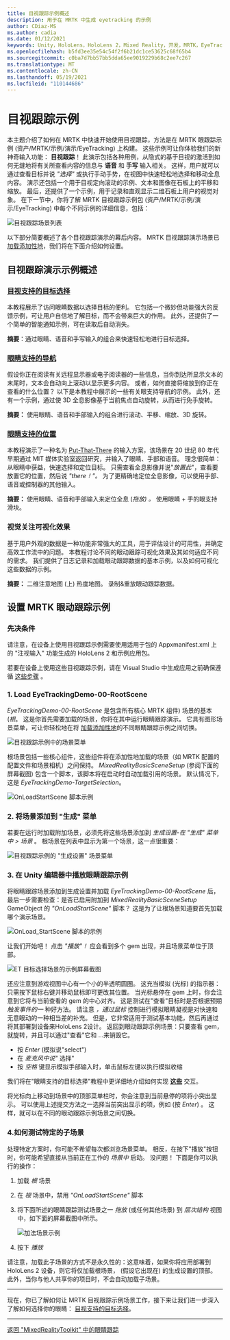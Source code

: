 ```yaml
---
title: 目视跟踪示例概述
description: 用于在 MRTK 中生成 eyetracking 的示例
author: CDiaz-MS
ms.author: cadia
ms.date: 01/12/2021
keywords: Unity，HoloLens，HoloLens 2，Mixed Reality，开发，MRTK，EyeTracking，
ms.openlocfilehash: b5fd3ee35e54c54f2f6b21dc1ce53625c68f65b4
ms.sourcegitcommit: c0ba7d7bb57bb5dda65ee9019229b68c2ee7c267
ms.translationtype: MT
ms.contentlocale: zh-CN
ms.lasthandoff: 05/19/2021
ms.locfileid: "110144686"
---
```

# <a name="eye-tracking-examples"></a>目视跟踪示例

本主题介绍了如何在 MRTK 中快速开始使用目视跟踪，方法是在 MRTK 眼跟踪示例 (资产/MRTK/示例/演示/EyeTracking) 上构建。
这些示例可让你体验我们的新神奇输入功能： **目视跟踪**！
此演示包括各种用例，从隐式的基于目视的激活到如何无缝地将有关所查看内容的信息与 **语音** 和 **手写** 输入相关。
这样，用户就可以通过查看目标并说 _"选择"_ 或执行手动手势，在视图中快速轻松地选择和移动全息内容。
演示还包括一个用于目视定向滚动的示例、文本和图像在石板上的平移和缩放。
最后，还提供了一个示例，用于记录和直观显示二维石板上用户的视觉对象。
在下一节中，你将了解 MRTK 目视跟踪示例包 (资产/MRTK/示例/演示/EyeTracking) 中每个不同示例的详细信息，包括：

![目视跟踪场景列表](../images/eye-tracking/mrtk_et_list_et_scenes.jpg)

以下部分简要概述了各个目视跟踪演示的幕后内容。
MRTK 目视跟踪演示场景已 [加载添加性地](https://docs.unity3d.com/ScriptReference/SceneManagement.LoadSceneMode.Additive.html)，我们将在下面介绍如何设置。

## <a name="overview-of-the-eye-tracking-demo-samples"></a>目视跟踪演示示例概述

### <a name="eye-supported-target-selection"></a>[**目视支持的目标选择**](../input/eye-tracking/eye-tracking-target-selection.md)

本教程展示了访问眼睛数据以选择目标的便利。
它包括一个微妙但功能强大的反馈示例，可让用户自信地了解目标，而不会带来巨大的作用。
此外，还提供了一个简单的智能通知示例，可在读取后自动消失。

**摘要**：通过眼睛、语音和手写输入的组合来快速轻松地进行目标选择。

### <a name="eye-supported-navigation"></a>[**眼睛支持的导航**](../input/eye-tracking/eye-tracking-navigation.md)

假设你正在阅读有关远程显示器或电子阅读器的一些信息，当你到达所显示文本的末尾时，文本会自动向上滚动以显示更多内容。
或者，如何直接将缩放到你正在查看的什么位置？
以下是本教程中展示的一些有关眼支持导航的示例。
此外，还有一个示例，通过使 3D 全息影像基于当前焦点自动旋转，从而进行免手旋转。

**摘要：** 使用眼睛、语音和手部输入的组合进行滚动、平移、缩放、3D 旋转。

### <a name="eye-supported-positioning"></a>[**眼睛支持的位置**](../input/eye-tracking/eye-tracking-eyes-and-hands.md)

本教程演示了一种名为 [Put-That-There](https://youtu.be/CbIn8p4_4CQ) 的输入方案，该场景在 20 世纪 80 年代早期通过 MIT 媒体实验室返回研究，并输入了眼睛、手部和语音。
理念很简单：从眼睛中获益，快速选择和定位目标。
只需查看全息影像并说"_放置此_"，查看要放置它的位置，然后说 _"there！"。_
为了更精确地定位全息影像，可以使用手部、语音或控制器的其他输入。

**摘要：** 使用眼睛、语音和手部输入来定位全息 (*拖放) 。* 使用眼睛 + 手的眼支持滑块。

### <a name="visualization-of-visual-attention"></a>**视觉关注可视化效果**

基于用户外观的数据是一种功能非常强大的工具，用于评估设计的可用性，并确定高效工作流中的问题。
本教程讨论不同的眼动跟踪可视化效果及其如何适应不同的需求。
我们提供了日志记录和加载眼动跟踪数据的基本示例，以及如何可视化这些数据的示例。

**摘要：** 二维注意地图 (上) 热度地图。 录制&重放眼动跟踪数据。

## <a name="setting-up-the-mrtk-eye-tracking-samples"></a>设置 MRTK 眼动跟踪示例

### <a name="prerequisites"></a>先决条件

请注意，在设备上使用目视跟踪示例需要使用适用于包的 Appxmanifest.xml 上的 "注视输入" 功能生成的 HoloLens 2 和示例应用包。

若要在设备上使用这些目视跟踪示例，请在 Visual Studio 中生成应用之前确保遵循 [这些步骤](../input/eye-tracking/eye-tracking-basic-setup.md#testing-your-unity-app-on-a-hololens-2) 。

### <a name="1-load-eyetrackingdemo-00-rootsceneunity"></a>1. Load EyeTrackingDemo-00-RootScene

*EyeTrackingDemo-00-RootScene* 是包含所有核心 MRTK 组件) 场景的基本 (_根_。
这是你首先需要加载的场景，你将在其中运行眼睛跟踪演示。
它具有图形场景菜单，可让你轻松地在将 [加载添加性地](https://docs.unity3d.com/ScriptReference/SceneManagement.LoadSceneMode.Additive.html)的不同眼睛跟踪示例之间切换。

![目视跟踪示例中的场景菜单](../images/eye-tracking/mrtk_et_scenemenu.jpg)

根场景包括一些核心组件，这些组件将在添加性地加载的场景（如 MRTK 配置的配置文件和场景相机）之间保持。
_MixedRealityBasicSceneSetup_ (参阅下面的屏幕截图) 包含一个脚本，该脚本将在启动时自动加载引用的场景。
默认情况下，这是 _EyeTrackingDemo-TargetSelection_。  

![OnLoadStartScene 脚本示例](../images/eye-tracking/mrtk_et_onloadstartscene.jpg)

### <a name="2-adding-scenes-to-the-build-menu"></a>2. 将场景添加到 "生成" 菜单

若要在运行时加载附加场景，必须先将这些场景添加到 _生成设置-在 "生成" 菜单中 > 场景_ 。
根场景在列表中显示为第一个场景，这一点很重要：

![目视跟踪示例的 "生成设置" 场景菜单](../images/eye-tracking/mrtk_et_build_settings.jpg)

### <a name="3-play-the-eye-tracking-samples-in-the-unity-editor"></a>3. 在 Unity 编辑器中播放眼睛跟踪示例

将眼睛跟踪场景添加到生成设置并加载 _EyeTrackingDemo-00-RootScene_ 后，最后一步需要检查：是否已启用附加到 _MixedRealityBasicSceneSetup_ GameObject 的 _"OnLoadStartScene"_ 脚本？ 这是为了让根场景知道要首先加载哪个演示场景。

![OnLoad_StartScene 脚本的示例](../images/eye-tracking/mrtk_et_onloadstartscene.jpg)

让我们开始吧！ 点击 _"播放"！_
应会看到多个 gem 出现，并且场景菜单位于顶部。

![ET 目标选择场景的示例屏幕截图](../images/eye-tracking/mrtk_et_targetselect.png)

还应注意到游戏视图中心有一个小的半透明圆圈。
这充当模拟 (光标) 的指示器：只需按下鼠标右键并移动鼠标即可更改其位置。 
当光标悬停在 gem 上时，你会注意到它将与当前查看的 gem 的中心对齐。
这是测试在"查看&quot;目标时是否根据预期 _触发事件的一_ 种好方法。
请注意 _，通过鼠标_ 控制进行模拟眼睛凝视是对快速和无意眼动的一种相当差的补充。
但是，它非常适用于测试基本功能，然后再通过将其部署到设备来HoloLens 2设计。
返回到眼动跟踪示例场景：只要查看 gem，就旋转，并且可以通过&quot;查看&quot;它和 ...来销毁它。

- 按 _Enter_ (模拟说&quot;select") 
- 在 _麦克风中说"_ 选择"
- 按 _空格_ 键显示模拟手部输入时，单击鼠标左键以执行模拟收缩

我们将在"眼睛支持的目标选择"教程中更详细地介绍如何实现 [**这些**](../input/eye-tracking/eye-tracking-target-selection.md) 交互。

将光标向上移动到场景中的顶部菜单栏时，你会注意到当前悬停的项将小突出显示。
可以使用上述提交方法之一选择当前突出显示的项，例如 (按 _Enter_) 。
这样，就可以在不同的眼动跟踪示例场景之间切换。

### <a name="4-how-to-test-specific-sub-scenes"></a>4.如何测试特定的子场景

处理特定方案时，你可能不希望每次都浏览场景菜单。
相反，在按下"播放"按钮时，你可能希望直接从当前正在工作的 _场景中_ 启动。
没问题！ 下面是你可以执行的操作：

1. 加载 _根_ 场景
2. 在 _根_ 场景中，禁用 _"OnLoadStartScene"_ 脚本
3. 将下面所述的眼睛跟踪测试场景之一 _拖放_ (或任何其他场景) 到 _层次结构_ 视图中，如下面的屏幕截图中所示。

    ![加法场景示例](../images/eye-tracking/mrtk_et_additivescene.jpg)

4. 按下 _播放_

请注意，加载此子场景的方式不是永久性的：这意味着，如果你将应用部署到 HoloLens 2 设备，则它将仅加载根场景， (假设它出现在) 的生成设置的顶部。
此外，当你与他人共享你的项目时，不会自动加载子场景。

---

现在，你已了解如何让 MRTK 目视跟踪示例场景工作，接下来让我们进一步深入了解如何选择你的眼睛： [目视支持的目标选择](../input/eye-tracking/eye-tracking-target-selection.md)。

---
[返回 "MixedRealityToolkit" 中的眼睛跟踪](../input/eye-tracking/eye-tracking-Main.md)
